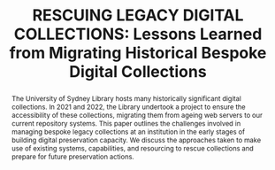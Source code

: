---
abstract: The University of Sydney Library hosts many historically significant digital
  collections. In 2021 and 2022, the Library undertook a project to ensure the accessibility
  of these collections, migrating them from ageing web servers to our current repository
  systems. This paper outlines the challenges involved in managing bespoke legacy
  collections at an institution in the early stages of building digital preservation
  capacity. We discuss the approaches taken to make use of existing systems, capabilities,
  and resourcing to rescue collections and prepare for future preservation actions.
creators:
- Kayla Maloney
- Katrina McAlpine
- Jennifer Stanton
date: null
document_url: https://www.ideals.illinois.edu/items/128324/bitstreams/429013/data.pdf
grand_parent: iPRES
institutions: []
keywords:
- digital humanities
- legacy digital content
- data curation
- sustainability
- digital preservation
landing_page_url: https://hdl.handle.net/2142/121121
language: eng
layout: publication
license: CC-BY 4.0 International
notes_url: null
parent: iPRES 2023
publication_type: paper
size: null
slides_url: https://hdl.handle.net/2142/121654
source_name: iPRES
stream_url: null
title: 'RESCUING LEGACY DIGITAL COLLECTIONS: Lessons Learned from Migrating Historical
  Bespoke Digital Collections'
year: 2023
---